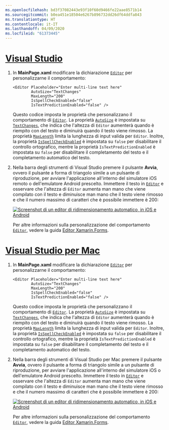 ```yaml
---
ms.openlocfilehash: bd3f37082443e93f10f60d9466fe22aae8571b14
ms.sourcegitcommit: b0ea451e18504e6267b896732dd26df64ddfa843
ms.translationtype: HT
ms.contentlocale: it-IT
ms.lasthandoff: 04/09/2020
ms.locfileid: "61373445"
---
```

# <a name="visual-studio"></a>[Visual Studio](#tab/vswin)

1. In **MainPage.xaml** modificare la dichiarazione [`Editor`](xref:Xamarin.Forms.Editor) per personalizzarne il comportamento:

    ```xaml
    <Editor Placeholder="Enter multi-line text here"
            AutoSize="TextChanges"
            MaxLength="200"
            IsSpellCheckEnabled="false"
            IsTextPredictionEnabled="false" />
    ```

    Questo codice imposta le proprietà che personalizzano il comportamento di [`Editor`](xref:Xamarin.Forms.Editor). La proprietà [`AutoSize`](xref:Xamarin.Forms.Editor.AutoSize) è impostata su [`TextChanges`](xref:Xamarin.Forms.EditorAutoSizeOption.TextChanges), che indica che l'altezza di `Editor` aumenterà quando è riempito con del testo e diminuirà quando il testo viene rimosso. La proprietà [`MaxLength`](xref:Xamarin.Forms.InputView.MaxLength) limita la lunghezza di input valida per `Editor`. Inoltre, la proprietà [`IsSpellCheckEnabled`](xref:Xamarin.Forms.InputView.IsSpellCheckEnabled) è impostata su `false` per disabilitare il controllo ortografico, mentre la proprietà `IsTextPredictionEnabled` è impostata su `false` per disabilitare il completamento del testo e il completamento automatico del testo.

1. Nella barra degli strumenti di Visual Studio premere il pulsante **Avvia**, ovvero il pulsante a forma di triangolo simile a un pulsante di riproduzione, per avviare l'applicazione all'interno del simulatore iOS remoto o dell'emulatore Android prescelto. Immettere il testo in [`Editor`](xref:Xamarin.Forms.Entry) e osservare che l'altezza di `Editor` aumenta man mano che viene compilato con il testo e diminuisce man mano che il testo viene rimosso e che il numero massimo di caratteri che è possibile immettere è 200:

    [![Screenshot di un editor di ridimensionamento automatico, in iOS e Android](../images/customize-behavior.png "Editor di ridimensionamento automatico")](../images/customize-behavior-large.png#lightbox "Editor di ridimensionamento automatico")

    Per altre informazioni sulla personalizzazione del comportamento [`Editor`](xref:Xamarin.Forms.Editor), vedere la guida [Editor Xamarin.Forms](~/xamarin-forms/user-interface/text/editor.md).

# <a name="visual-studio-for-mac"></a>[Visual Studio per Mac](#tab/vsmac)

1. In **MainPage.xaml** modificare la dichiarazione [`Editor`](xref:Xamarin.Forms.Editor) per personalizzarne il comportamento:

    ```xaml
    <Editor Placeholder="Enter multi-line text here"
            AutoSize="TextChanges"
            MaxLength="200"
            IsSpellCheckEnabled="false"
            IsTextPredictionEnabled="false" />
    ```

    Questo codice imposta le proprietà che personalizzano il comportamento di [`Editor`](xref:Xamarin.Forms.Editor). La proprietà [`AutoSize`](xref:Xamarin.Forms.Editor.AutoSize) è impostata su [`TextChanges`](xref:Xamarin.Forms.EditorAutoSizeOption.TextChanges), che indica che l'altezza di `Editor` aumenterà quando è riempito con del testo e diminuirà quando il testo viene rimosso. La proprietà [`MaxLength`](xref:Xamarin.Forms.InputView.MaxLength) limita la lunghezza di input valida per `Editor`. Inoltre, la proprietà [`IsSpellCheckEnabled`](xref:Xamarin.Forms.InputView.IsSpellCheckEnabled) è impostata su `false` per disabilitare il controllo ortografico, mentre la proprietà `IsTextPredictionEnabled` è impostata su `false` per disabilitare il completamento del testo e il completamento automatico del testo.

1. Nella barra degli strumenti di Visual Studio per Mac premere il pulsante **Avvia**, ovvero il pulsante a forma di triangolo simile a un pulsante di riproduzione, per avviare l'applicazione all'interno del simulatore iOS o dell'emulatore Android prescelto. Immettere il testo in [`Editor`](xref:Xamarin.Forms.Entry) e osservare che l'altezza di `Editor` aumenta man mano che viene compilato con il testo e diminuisce man mano che il testo viene rimosso e che il numero massimo di caratteri che è possibile immettere è 200:

    [![Screenshot di un editor di ridimensionamento automatico, in iOS e Android](../images/customize-behavior.png "Editor di ridimensionamento automatico")](../images/customize-behavior-large.png#lightbox "Editor di ridimensionamento automatico")

    Per altre informazioni sulla personalizzazione del comportamento [`Editor`](xref:Xamarin.Forms.Editor), vedere la guida [Editor Xamarin.Forms](~/xamarin-forms/user-interface/text/editor.md).
